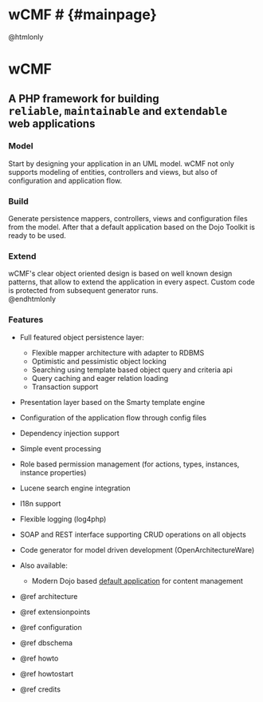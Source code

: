 # wCMF # {#mainpage}

@htmlonly
<div class="jumbotron">
  <h1>wCMF</h1>
  <h2>A PHP framework for building<br><kbd>reliable</kbd>, <kbd>maintainable</kbd> and <kbd>extendable</kbd><br>web applications</h2>
</div>

<div class="row">
  <div class="col-md-4"><h3><i class="fa fa-sitemap fa-2x pull-left"></i> Model</h3>
    Start by designing your application in an UML model. wCMF not only supports modeling of entities, controllers and views, but also of configuration and application flow.
  </div>
  <div class="col-md-4"><h3><i class="fa fa-gears fa-2x pull-left"></i> Build</h3>
    Generate persistence mappers, controllers, views and configuration files from the model. After that a default application based on the Dojo Toolkit is ready to be used.
  </div>
  <div class="col-md-4"><h3><i class="fa fa-expand fa-2x pull-left"></i> Extend</h3>
    wCMF's clear object oriented design is based on well known design patterns, that allow to extend the application in every aspect. Custom code is protected from subsequent generator runs.
  </div>
</div>
@endhtmlonly

### Features ###

- Full featured object persistence layer:
  - Flexible mapper architecture with adapter to RDBMS
  - Optimistic and pessimistic object locking
  - Searching using template based object query and criteria api
  - Query caching and eager relation loading
  - Transaction support
- Presentation layer based on the Smarty template engine
- Configuration of the application flow through config files
- Dependency injection support
- Simple event processing
- Role based permission management (for actions, types, instances, instance properties)
- Lucene search engine integration
- I18n support
- Flexible logging (log4php)
- SOAP and REST interface supporting CRUD operations on all objects
- Code generator for model driven development (OpenArchitectureWare)
- Also available:
  - Modern Dojo based [default application](https://github.com/iherwig/wcmf-default-app) for content management





- @ref architecture
- @ref extensionpoints
- @ref configuration
- @ref dbschema
- @ref howto
- @ref howtostart
- @ref credits
